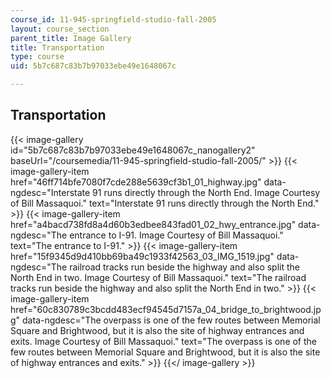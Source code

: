 ```yaml
---
course_id: 11-945-springfield-studio-fall-2005
layout: course_section
parent_title: Image Gallery
title: Transportation
type: course
uid: 5b7c687c83b7b97033ebe49e1648067c

---
```


Transportation
--------------
{{< image-gallery id="5b7c687c83b7b97033ebe49e1648067c_nanogallery2" baseUrl="/coursemedia/11-945-springfield-studio-fall-2005/" >}}
{{< image-gallery-item href="46ff714bfe7080f7cde288e5639cf3b1_01_highway.jpg" data-ngdesc="Interstate 91 runs directly through the North End. Image Courtesy of Bill Massaquoi." text="Interstate 91 runs directly through the North End." >}}
{{< image-gallery-item href="a4bacd738fd8a4d60b3edbee843fad01_02_hwy_entrance.jpg" data-ngdesc="The entrance to I-91. Image Courtesy of Bill Massaquoi." text="The entrance to I-91." >}}
{{< image-gallery-item href="15f9345d9d410bb69ba49c1933f42563_03_IMG_1519.jpg" data-ngdesc="The railroad tracks run beside the highway and also split the North End in two. Image Courtesy of Bill Massaquoi." text="The railroad tracks run beside the highway and also split the North End in two." >}}
{{< image-gallery-item href="60c830789c3bcdd483ecf94545d7157a_04_bridge_to_brightwood.jpg" data-ngdesc="The overpass is one of the few routes between Memorial Square and Brightwood, but it is also the site of highway entrances and exits. Image Courtesy of Bill Massaquoi." text="The overpass is one of the few routes between Memorial Square and Brightwood, but it is also the site of highway entrances and exits." >}}
{{</ image-gallery >}}